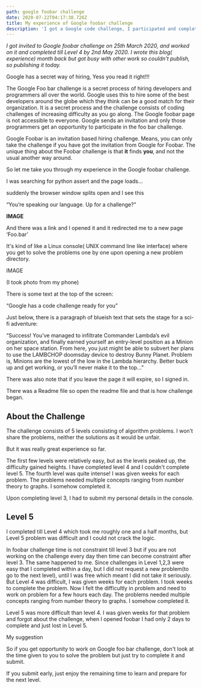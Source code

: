 ```yaml
---
path: google foobar challenge
date: 2020-07-22T04:17:38.726Z
title: My experience of Google foobar challenge
description: 'I got a Google code challenge, I participated and completed 4 Levels.'
---
```

_I got invited to Google foobar challenge on 25th March 2020, and worked on it and completed till Level 4 by 2nd May 2020. I wrote this blog( experience) month back but got busy with other work so couldn't publish, so publishing it today._

Google has a secret way of hiring, Yess you read it right!!!

The Google Foo bar challenge is a secret process of hiring developers and programmers all over the world. Google uses this to hire some of the best developers around the globe which they think can be a good match for their organization. It is a secret process and the challenge consists of coding challenges of increasing difficulty as you go along. The Google foobar page is not accessible to everyone. Google sends an invitation and only those programmers get an opportunity to participate in the foo bar challenge.

Google Foobar is an invitation based hiring challenge. Means, you can only take the challenge if you have got the invitation from Google for Foobar. The unique thing about the Foobar challenge is that **it** finds **you**, and not the usual another way around.

So let me take you through my experience in the Google foobar challenge. 

I was searching for python assert and the page loads...

suddenly the browser window splits open and I see this

“You’re speaking our language. Up for a challenge?”

**IMAGE**

And there was a link and I opened it and it redirected me to a new page ‘Foo.bar’

It's kind of like a Linux console( UNIX command line like interface) where you get to solve the problems one by one upon opening a new problem directory.

IMAGE

(I took photo from my phone)

There is some text at the top of the screen:

“Google has a code challenge ready for you”

Just below, there is a paragraph of blueish text that sets the stage for a sci-fi adventure:

“Success! You’ve managed to infiltrate Commander Lambda’s evil organization, and finally earned yourself an entry-level position as a Minion on her space station. From here, you just might be able to subvert her plans to use the LAMBCHOP doomsday device to destroy Bunny Planet. Problem is, Minions are the lowest of the low in the Lambda hierarchy. Better buck up and get working, or you’ll never make it to the top…”

There was also note that if you leave the page it will expire, so I signed in.

There was a Readme file so open the readme file and that is how challenge began.

## **About the Challenge**

The challenge consists of 5 levels consisting of algorithm problems. I won’t share the problems, neither the solutions as it would be unfair.

But it was really great experience so far.

The first few levels were relatively easy, but as the levels peaked up, the difficulty gained heights. I have completed level 4 and I couldn't complete level 5. The fourth level was quite intense! I was given weeks for each problem. The problems needed multiple concepts ranging from number theory to graphs. I somehow completed it. 

Upon completing level 3, I had to submit my personal details in the console. 

## **Level 5**

I completed till Level 4 which took me roughly one and a half months, but Level 5 problem was difficult and I could not crack the logic. 

In foobar challenge time is not constraint till level 3 but if you are not working on the challenge every day then time can become constraint after level 3. The same happened to me. Since challenges in Level 1,2,3 were easy that I completed within a day, but I did not request a new problem(to go to the next level), until I was free which meant I did not take it seriously. But Level 4 was difficult, I was given weeks for each problem. I took weeks to complete the problem. Now I felt the difficultly in problem and need to work on problem for a few hours each day. The problems needed multiple concepts ranging from number theory to graphs. I somehow completed it. 

Level 5 was more difficult than level 4. I was given weeks for that problem and forgot about the challenge, when I opened foobar I had only 2 days to complete and just lost in Level 5. 

My suggestion

So if you get opportunity to work on Google foo bar challenge, don't look at the time given to you to solve the problem but just try to complete it and submit.

If you submit early, just enjoy the remaining time to learn and prepare for the next level.
